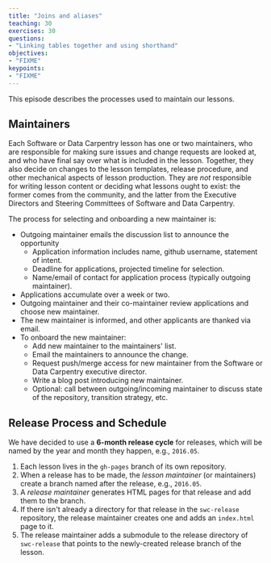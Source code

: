 ```yaml
---
title: "Joins and aliases"
teaching: 30
exercises: 30
questions:
- "Linking tables together and using shorthand"
objectives:
- "FIXME"
keypoints:
- "FIXME"
---
```

This episode describes the processes used to maintain our lessons.

## Maintainers

Each Software or Data Carpentry lesson has one or two maintainers,
who are responsible for making sure issues and change requests are looked at,
and who have final say over what is included in the lesson.
Together,
they also decide on changes to the lesson templates,
release procedure,
and other mechanical aspects of lesson production.
They are *not* responsible for writing lesson content or deciding what lessons ought to exist:
the former comes from the community,
and the latter from the Executive Directors and Steering Committees of Software and Data Carpentry.

The process for selecting and onboarding a new maintainer is:

*   Outgoing maintainer emails the discussion list to announce the opportunity
    *    Application information includes name, github username, statement of intent.
    *    Deadline for applications, projected timeline for selection.
    *    Name/email of contact for application process (typically outgoing maintainer).
*   Applications accumulate over a week or two.
*   Outgoing maintainer and their co-maintainer review applications and choose new maintainer. 
*   The new maintainer is informed, and other applicants are thanked via email. 
*   To onboard the new maintainer:
    *    Add new maintainer to the maintainers' list.
    *    Email the maintainers to announce the change. 
    *    Request push/merge access for new maintainer from the Software or Data Carpentry executive director.  
    *    Write a blog post introducing new maintainer.  
    *    Optional: call between outgoing/incoming maintainer to discuss state of the repository, transition strategy, etc. 

## Release Process and Schedule

We have decided to use a **6-month release cycle** for releases, which
will be named by the year and month they happen, e.g., `2016.05`.

1. Each lesson lives in the `gh-pages` branch of its own repository.
2. When a release has to be made,
    the *lesson maintainer* (or maintainers) create a branch named after the release, e.g., `2016.05`.
3. A *release maintainer* generates HTML pages for that release and add them to the branch.
4. If there isn't already a directory for that release in the `swc-release` repository,
   the release maintainer creates one
   and adds an `index.html` page to it.
5. The release maintainer adds a submodule to the release directory of `swc-release`
   that points to the newly-created release branch of the lesson.
